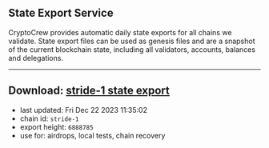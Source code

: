 ## State Export Service
CryptoCrew provides automatic daily state exports for all chains we validate. State export files can be used as genesis files and are a snapshot of the current blockchain state, including all validators, accounts, balances and delegations.

---
**Download: [stride-1 state export](https://dl.ccvalidators.com/SERVICE/stride/stride-1_export_6888785.json)**
---

- last updated: Fri Dec 22 2023 11:35:02
- chain id: `stride-1`
- export height: `6888785`
- use for: airdrops, local tests, chain recovery
